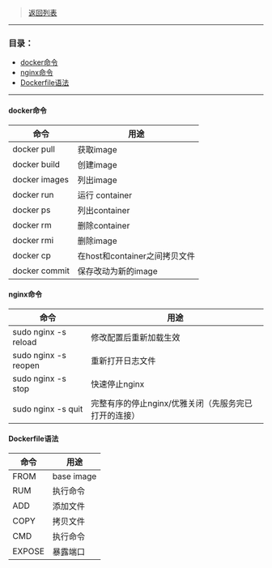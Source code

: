 >  [返回列表](../index.md)

---

### 目录：
+ [docker命令](#docker命令)
+ [nginx命令](#nginx命令)
+ [Dockerfile语法](#Dockerfile语法)

---

#### docker命令
| 命令 | 用途 |
| ----- | -----|
| docker pull | 获取image |
| docker build | 创建image | 
| docker images | 列出image |
| docker run | 运行 container |
| docker ps | 列出container |
| docker rm | 删除container |
| docker rmi | 删除image |
| docker cp | 在host和container之间拷贝文件 |
| docker commit | 保存改动为新的image |

#### nginx命令
| 命令 | 用途 |
| ----- | -----|
| sudo nginx -s reload | 修改配置后重新加载生效 |
| sudo nginx -s reopen | 重新打开日志文件 |
| sudo nginx -s stop | 快速停止nginx |
| sudo nginx -s quit | 完整有序的停止nginx/优雅关闭（先服务完已打开的连接） |

#### Dockerfile语法
| 命令 | 用途 |
| ----- | -----|
| FROM | base image |
| RUM | 执行命令 |
| ADD | 添加文件 |
| COPY | 拷贝文件 |
| CMD | 执行命令 |
| EXPOSE | 暴露端口 |

